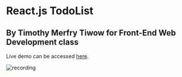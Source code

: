 # React.js TodoList
## By Timothy Merfry Tiwow for Front-End Web Development class
Live demo can be accessed [here](https://s21810014.github.io/frontend-todolist).

![recording](https://raw.githubusercontent.com/S21810014/tugasMobileProgramming/main/imgs/rec.gif)